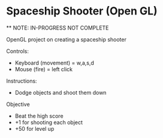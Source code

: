 # Spaceship Shooter (Open GL)

** NOTE: IN-PROGRESS NOT COMPLETE

OpenGL project on creating  a spaceship shooter

Controls:
- Keyboard (movement) = w,a,s,d 
- Mouse (fire) = left click

Instructions:
- Dodge objects and shoot them down

Objective
- Beat the high score
- +1 for shooting each object
- +50 for level up
